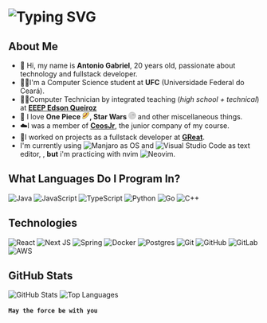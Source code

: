 <!-- Typing SVG for animated welcome message -->
# ![Typing SVG](https://readme-typing-svg.demolab.com?font=Micro+5&size=26&duration=10000&pause=1000&center=true&repeat=false&random=false&width=500&lines=Welcome+to+my+GitHub+Profile!)

## About Me

- 👋 Hi, my name is **Antonio Gabriel**, 20 years old, passionate about technology and fullstack developer.
- 👨‍💻I'm a Computer Science student at **UFC** (Universidade Federal do Ceará).
- 👨‍🎓Computer Technician by integrated teaching (*high school + technical*) at [**EEEP Edson Queiroz**](https://www.instagram.com/edsonqueiroz_eeep/)
- 💞️ I love **One Piece <img height="15" src="./img/strawhat.png">, Star Wars <img height="15" src="./img/deathstar.png">** and other miscellaneous things.
- ☁️I was a member of [**CeosJr**](https://www.ceosjr.com), the junior company of my course.
- 🤙I worked on projects as a fullstack developer at [**GReat**](https://www.great.ufc.br/).
- I'm currently using ![Manjaro](https://img.shields.io/badge/Manjaro-35BF5C?style=flat-square&logo=Manjaro&logoColor=white) as OS and  ![Visual Studio Code](https://img.shields.io/badge/VS_Code-0078d7.svg?style=flat-square&logo=visual-studio-code&logoColor=white)  as text editor, , **but** i'm practicing with nvim ![Neovim](https://img.shields.io/badge/NeoVim-23483699?&style=flat-square&logo=neovim&logoColor=white).

## What Languages Do I Program In?

![Java](https://img.shields.io/badge/java-%23ED8B00.svg?style=for-the-badge&logo=openjdk&logoColor=white)
![JavaScript](https://img.shields.io/badge/javascript-%23323330.svg?style=for-the-badge&logo=javascript&logoColor=%23F7DF1E)
![TypeScript](https://img.shields.io/badge/typescript-%23007ACC.svg?style=for-the-badge&logo=typescript&logoColor=white)
![Python](https://img.shields.io/badge/python-3670A0?style=for-the-badge&logo=python&logoColor=ffdd54)
![Go](https://img.shields.io/badge/go-%2300ADD8.svg?style=for-the-badge&logo=go&logoColor=white)
![C++](https://img.shields.io/badge/c++-%2300599C.svg?style=for-the-badge&logo=c%2B%2B&logoColor=white)

## Technologies

![React](https://img.shields.io/badge/react-%2320232a.svg?style=for-the-badge&logo=react&logoColor=%2361DAFB)
![Next JS](https://img.shields.io/badge/Next-black?style=for-the-badge&logo=next.js&logoColor=white)
![Spring](https://img.shields.io/badge/spring-%236DB33F.svg?style=for-the-badge&logo=spring&logoColor=white)
![Docker](https://img.shields.io/badge/docker-%230db7ed.svg?style=for-the-badge&logo=docker&logoColor=white)
![Postgres](https://img.shields.io/badge/postgres-%23316192.svg?style=for-the-badge&logo=postgresql&logoColor=white)
![Git](https://img.shields.io/badge/git-%23F05033.svg?style=for-the-badge&logo=git&logoColor=white)
![GitHub](https://img.shields.io/badge/github-%23121011.svg?style=for-the-badge&logo=github&logoColor=white)
![GitLab](https://img.shields.io/badge/gitlab-%23181717.svg?style=for-the-badge&logo=gitlab&logoColor=white)
![AWS](https://img.shields.io/badge/AWS-%23FF9900.svg?style=for-the-badge&logo=amazon-aws&logoColor=white)

## GitHub Stats

![GitHub Stats](https://github-readme-stats.vercel.app/api?username=ArtroxGabriel&show_icons=true&theme=transparent&rank_icon=github)
![Top Languages](https://github-readme-stats.vercel.app/api/top-langs/?username=ArtroxGabriel&layout=compact&langs_count=5&theme=transparent)

**`May the force be with you`**
